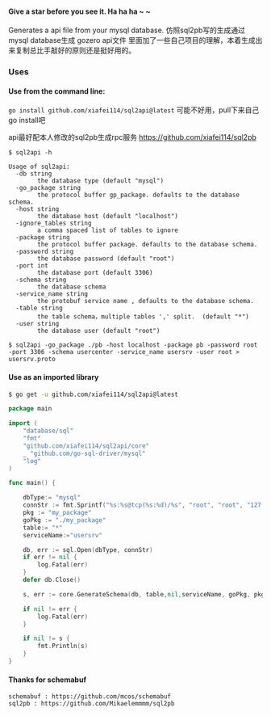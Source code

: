 #### Give a star before you see it. Ha ha ha ~ ~

Generates a api file from your mysql database.
仿照sql2pb写的生成通过 mysql database生成 gozero api文件
里面加了一些自己项目的理解，本着生成出来复制总比手敲好的原则还是挺好用的。

### Uses
#### Use from the command line:

`go install github.com/xiafei114/sql2api@latest`
可能不好用，pull下来自己 go install吧

api最好配本人修改的sql2pb生成rpc服务
https://github.com/xiafei114/sql2pb

```
$ sql2api -h

Usage of sql2api:
  -db string
        the database type (default "mysql")
  -go_package string
        the protocol buffer gp_package. defaults to the database schema.
  -host string
        the database host (default "localhost")
  -ignore_tables string
        a comma spaced list of tables to ignore
  -package string
        the protocol buffer package. defaults to the database schema.
  -password string
        the database password (default "root")
  -port int
        the database port (default 3306)
  -schema string
        the database schema
  -service_name string
        the protobuf service name , defaults to the database schema.
  -table string
        the table schema，multiple tables ',' split.  (default "*")
  -user string
        the database user (default "root")

```

```
$ sql2api -go_package ./pb -host localhost -package pb -password root -port 3306 -schema usercenter -service_name usersrv -user root > usersrv.proto
```



#### Use as an imported library

```sh
$ go get -u github.com/xiafei114/sql2api@latest
```

```go
package main

import (
	"database/sql"
	"fmt"
	"github.com/xiafei114/sql2api/core"
	_ "github.com/go-sql-driver/mysql"
	"log"
)

func main() {

	dbType:= "mysql"
	connStr := fmt.Sprintf("%s:%s@tcp(%s:%d)/%s", "root", "root", "127.0.0.1", 3306, "zero-demo")
	pkg := "my_package"
	goPkg := "./my_package"
	table:= "*"
	serviceName:="usersrv"

	db, err := sql.Open(dbType, connStr)
	if err != nil {
		log.Fatal(err)
	}
	defer db.Close()

	s, err := core.GenerateSchema(db, table,nil,serviceName, goPkg, pkg)

	if nil != err {
		log.Fatal(err)
	}

	if nil != s {
		fmt.Println(s)
	}
}
```

#### Thanks for schemabuf
    schemabuf : https://github.com/mcos/schemabuf
    sql2pb : https://github.com/Mikaelemmmm/sql2pb
